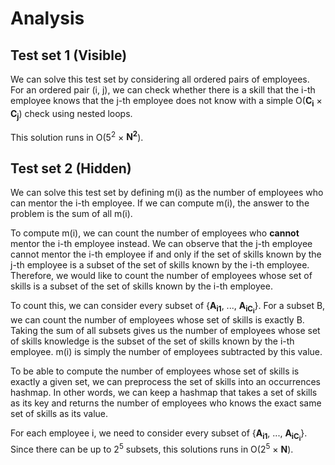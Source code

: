 # Analysis

## Test set 1 (Visible)

We can solve this test set by considering all ordered pairs of employees. For an ordered pair (i, j), we can check whether there is a skill that the i-th employee knows that the j-th employee does not know with a simple O(**C<sub>i</sub>** × **C<sub>j</sub>**) check using nested loops.

This solution runs in O(5<sup>2</sup> × **N<sup>2</sup>**).

## Test set 2 (Hidden)

We can solve this test set by defining m(i) as the number of employees who can mentor the i-th employee. If we can compute m(i), the answer to the problem is the sum of all m(i).

To compute m(i), we can count the number of employees who **cannot** mentor the i-th employee instead. We can observe that the j-th employee cannot mentor the i-th employee if and only if the set of skills known by the j-th employee is a subset of the set of skills known by the i-th employee. Therefore, we would like to count the number of employees whose set of skills is a subset of the set of skills known by the i-th employee.

To count this, we can consider every subset of {**A<sub>i1</sub>**, ..., **A<sub>iC<sub>i</sub></sub>**}. For a subset B, we can count the number of employees whose set of skills is exactly B. Taking the sum of all subsets gives us the number of employees whose set of skills knowledge is the subset of the set of skills known by the i-th employee. m(i) is simply the number of employees subtracted by this value.

To be able to compute the number of employees whose set of skills is exactly a given set, we can preprocess the set of skills into an occurrences hashmap. In other words, we can keep a hashmap that takes a set of skills as its key and returns the number of employees who knows the exact same set of skills as its value.

For each employee i, we need to consider every subset of {**A<sub>i1</sub>**, ..., **A<sub>iC<sub>i</sub></sub>**}. Since there can be up to 2<sup>5</sup> subsets, this solutions runs in O(2<sup>5</sup> × **N**).
